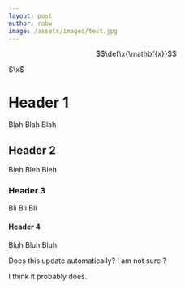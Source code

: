 ```yaml
---
layout: post
author: robw
image: /assets/images/test.jpg
---
```


$$\def\x{\mathbf{x}}$$

$\x$

# Header 1
Blah Blah Blah
## Header 2
Bleh Bleh Bleh
### Header 3
Bli Bli Bli
#### Header 4
Bluh Bluh Bluh


Does this update automatically?
I am not sure ?

I think it probably does.
